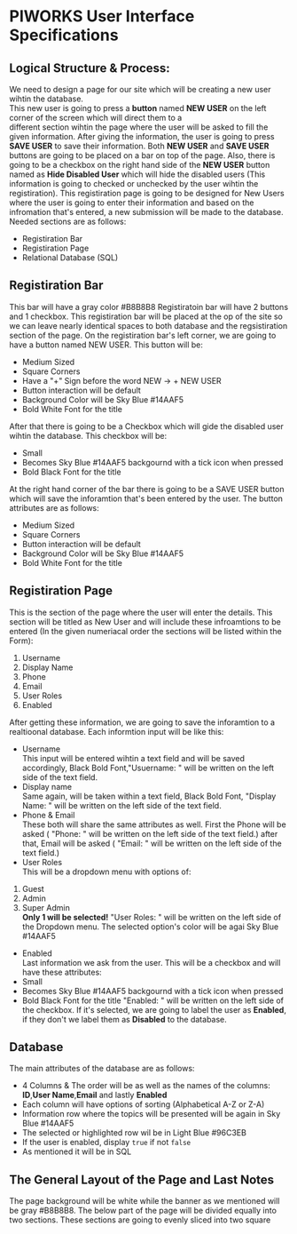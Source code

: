 # PIWORKS User Interface Specifications
## Logical Structure & Process:
We need to design a page for our site which will be creating a new user wihtin the database.  
This new user is going to press a **button** named **NEW USER** on the left corner of the screen which will direct them to a  
different section wihtin the page where the user will be asked to fill the given information. After giving the information, the user is going to press **SAVE USER** to save their information. Both **NEW USER** and **SAVE USER** buttons are going to be placed on a bar on top of the page. Also, there is going to be a checkbox on the right hand side of the **NEW USER** button named as **Hide Disabled User** which will hide the disabled users (This information is going to checked or unchecked by the user wihtin the registiration).
This registiration page is going to be designed for New Users where the user is going to enter their information and based on the infromation that's entered, 
a new submission will be made to the database.
Needed sections are as follows:
* Registiration Bar
* Registiration Page
* Relational Database (SQL)

## Registiration Bar
This bar will have a gray color #B8B8B8
Registiratoin bar will have 2 buttons and 1 checkbox. This registiration bar will be placed at the op of the site so we can leave nearly identical spaces to both database and the regsistiration section of the page. On the registiration bar's left corner, we are going to have a button named NEW USER. This button will be:
* Medium Sized
* Square Corners
* Have a "+" Sign before the word NEW -> + NEW USER
* Button interaction will be default
* Background Color will be Sky Blue #14AAF5
* Bold White Font for the title

After that there is going to be a Checkbox which will gide the disabled user wihtin the database. This checkbox will be:
* Small
* Becomes Sky Blue #14AAF5 backgournd with a tick icon when pressed
* Bold Black Font for the title

At the right hand corner of the bar there is going to be a SAVE USER button which will save the inforamtion that's been entered by the user. The button attributes are as follows:
* Medium Sized
* Square Corners
* Button interaction will be default
* Background Color will be Sky Blue #14AAF5
* Bold White Font for the title

## Registiration Page
This is the section of the page where the user will enter the details. This section will be titled as New User and will include these infroamtions to be entered (In the given numeriacal order the sections will be listed within the Form):
1) Username
2) Display Name
3) Phone
4) Email
5) User Roles
6) Enabled

After getting these information, we are going to save the inforamtion to a realtioonal database. Each informtion input will be like this:
* Username  
This input will be entered wihtin a text field and will be saved accordingly, Black Bold Font,"Usuername: " will be written on the left side of the text field.
* Display name  
Same again, will be taken within a text field, Black Bold Font, "Display Name: " will be written on the left side of the text field.
* Phone & Email  
These both will share the same attributes as well. First the Phone will be asked ( "Phone: " will be written on the left side of the text field.) after that, Email will be asked ( "Email: " will be written on the left side of the text field.)
* User Roles  
This will be a dropdown menu with options of:
1) Guest
2) Admin
3) Super Admin  
**Only 1 will be selected!**
"User Roles: " will be written on the left side of the Dropdown menu.
The selected option's color will be agai Sky Blue #14AAF5
* Enabled  
Last information we ask from the user. This will be a checkbox and will have these attributes:
* Small
* Becomes Sky Blue #14AAF5 backgournd with a tick icon when pressed
* Bold Black Font for the title
"Enabled: " will be written on the left side of the checkbox.
If it's selected, we are going to label the user as **Enabled**, if they don't we label them as **Disabled** to the database.

## Database
The main attributes of the database are as follows:
* 4 Columns & The order will be as well as the names of the columns: **ID**,**User Name**,**Email** and lastly **Enabled**
* Each column will have options of sorting (Alphabetical A-Z or Z-A)
* Information row where the topics will be presented will be again in Sky Blue #14AAF5
* The selected or highlighted row wil be in Light Blue #96C3EB
* If the user is enabled, display ``` true ``` if not ``` false ```
* As mentioned it will be in SQL

## The General Layout of the Page and Last Notes
The page background will be white while the banner as we mentioned will be gray #B8B8B8. The below part of the page will be divided equally into two sections. These sections are going to evenly sliced into two square
